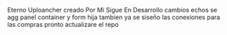 Eterno Uploancher creado Por Mi Sigue En Desarrollo
cambios echos   se agg panel container y  form hija 
tambien ya se siseño las conexiones para  las compras   pronto  actualizare el repo  
